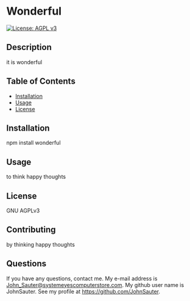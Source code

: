 # Wonderful
[![License: AGPL v3](https://img.shields.io/badge/License-AGPL_v3-blue.svg)](https://www.gnu.org/licenses/agpl-3.0)
## Description

it is wonderful

## Table of Contents

- [Installation](#installation)
- [Usage](#usage)
- [License](#license)

## Installation

npm install wonderful

## Usage

to think happy thoughts

## License
GNU AGPLv3

## Contributing
by thinking happy thoughts

## Questions

If you have any questions, contact me.
My e-mail address is John_Sauter@systemeyescomputerstore.com.
My github user name is JohnSauter.  See my profile at
https://github.com/JohnSauter.

